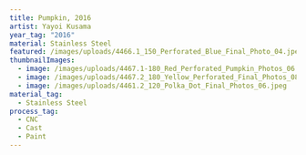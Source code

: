 ```yaml
---
title: Pumpkin, 2016
artist: Yayoi Kusama
year_tag: "2016"
material: Stainless Steel
featured: /images/uploads/4466.1_150_Perforated_Blue_Final_Photo_04.jpeg
thumbnailImages:
  - image: /images/uploads/4467.1-180_Red_Perforated_Pumpkin_Photos_06.jpeg
  - image: /images/uploads/4467.2_180_Yellow_Perforated_Final_Photos_08.jpeg
  - image: /images/uploads/4461.2_120_Polka_Dot_Final_Photos_06.jpeg
material_tag:
  - Stainless Steel
process_tag:
  - CNC
  - Cast
  - Paint
---
```


